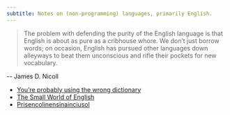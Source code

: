 ```yaml
---
subtitle: Notes on (non-programming) languages, primarily English.
---
```

> The problem with defending the purity of the English language is that English is about as pure as a cribhouse whore. We don’t just borrow words; on occasion, English has pursued other languages down alleyways to beat them unconscious and rifle their pockets for new vocabulary.

-- James D. Nicoll

- [You’re probably using the wrong dictionary](https://jsomers.net/blog/dictionary)
- [The Small World of English](https://www.inotherwords.app/linguabase/)
- [Prisencolinensinainciusol](https://www.youtube.com/watch?v=bQDY3HFkh_Y)